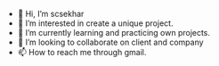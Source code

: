 - 👋 Hi, I’m scsekhar
- 👀 I’m interested in create a unique project.
- 🌱 I’m currently learning and practicing own projects.
- 💞️ I’m looking to collaborate on client and company
- 📫 How to reach me through gmail.

<!---
scs39/scs39 is a ✨ special ✨ repository because its `README.md` (this file) appears on your GitHub profile.
You can click the Preview link to take a look at your changes.
--->

